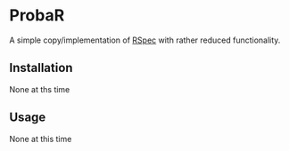# ProbaR

A simple copy/implementation of 
[RSpec](https://rspec.info)
with rather reduced functionality.

## Installation

None at ths time

## Usage

None at this time
